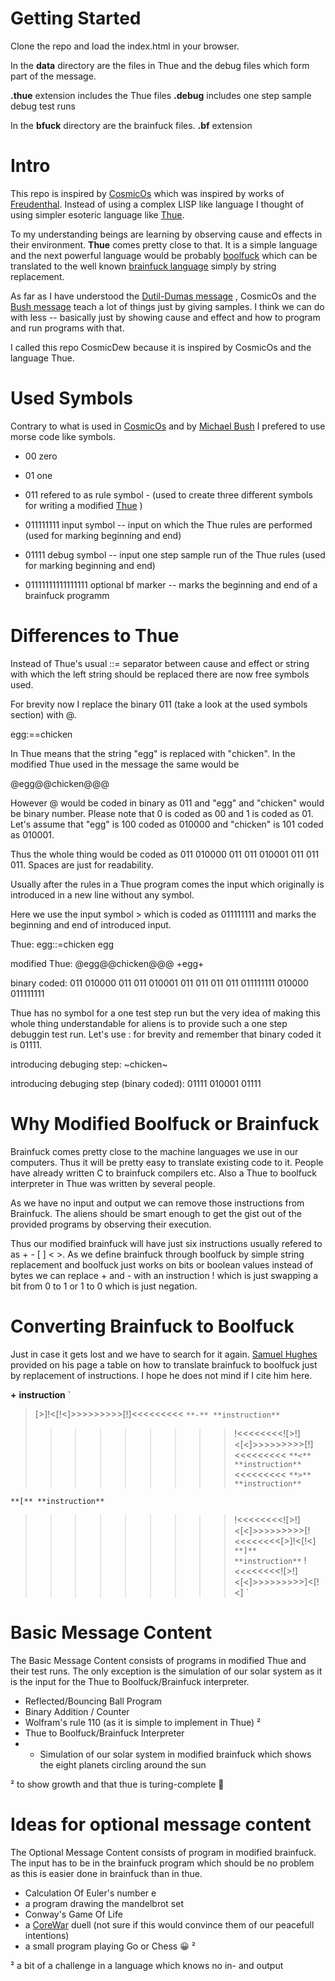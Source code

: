 
# Getting Started

Clone the repo and load the index.html in your browser. 

In the **data** directory are the files in Thue and the debug files which form part of the message.

**.thue** extension includes the Thue files
**.debug** includes one step sample debug test runs 

In the **bfuck** directory are the brainfuck files.
**.bf** extension

# Intro 

This repo is inspired by [CosmicOs](https://cosmicos.github.io/) which was inspired by works of [Freudenthal](https://en.wikipedia.org/wiki/Lincos_language). Instead of using a complex LISP like language I thought of using simpler esoteric language like [Thue](https://en.wikipedia.org/wiki/Thue_(programming_language)).

To my understanding beings are learning by observing cause and effects in their environment. **Thue** comes pretty close to that.
It is a simple language and the next powerful language would be probably [boolfuck](https://esolangs.org/wiki/Boolfuck) which can be translated to the well known
[brainfuck language](https://en.wikipedia.org/wiki/Brainfuck) simply by string replacement.

As far as I have understood the [Dutil-Dumas message](https://en.wikipedia.org/wiki/Cosmic_Call) , CosmicOs and the [Bush message](https://en.wikipedia.org/wiki/Lone_Signal) teach a lot of things just by giving samples. I think we can do with less -- basically just by showing cause and effect and how to program and run programs with that.

I called this repo CosmicDew because it is inspired by CosmicOs and the language Thue.

# Used Symbols

Contrary to what is used in [CosmicOs](https://cosmicos.github.io/) and by [Michael Bush](https://en.wikipedia.org/wiki/Lone_Signal) I prefered to use morse code like symbols.

   - 00 zero
   - 01 one 
   - 011 refered to as rule symbol - (used to create three different symbols for writing a modified [Thue](https://en.wikipedia.org/wiki/Thue_(programming_language)) )
   - 011111111 input symbol -- input on which the Thue rules are performed (used for marking beginning and end) 
   - 01111 debug symbol -- input one step sample run of the Thue rules (used for marking beginning and end)
   
   - 01111111111111111 optional bf marker -- marks the beginning and end of a brainfuck programm
   
# Differences to Thue

  Instead of Thue's usual ::= separator between cause and effect or string with which the left string should be replaced
  there are now free symbols used.
  
  For brevity now I replace the binary 011 (take a look at the used symbols section) with @.
  
  egg:==chicken
  
  In Thue means that the string "egg" is replaced with "chicken".
  In the modified Thue used in the message the same would be
  
  @egg@@chicken@@@
  
  However @ would be coded in binary as 011 and "egg" and "chicken" would be binary number. 
  Please note that 0 is coded as 00 and 1 is coded as 01. Let's assume that "egg" is 100 coded
  as 010000 and "chicken" is 101 coded as 010001.
  
  Thus the whole thing would be coded as 011 010000 011 011 010001 011 011 011. 
  Spaces are just for readability.
  
  Usually after the rules in a Thue program comes the input which originally is introduced in a new line without any symbol.
  
  Here we use the input symbol > which is coded as 011111111 and marks the beginning and end of introduced input.
  
  Thue:
  egg::=chicken
  egg
  
  modified Thue: 
  @egg@@chicken@@@
  +egg+
  
  binary coded: 
  011 010000 011 011 010001 011 011 011 011 011111111 010000 011111111
  
  Thue has no symbol for a one test step run but the very idea of making this whole thing understandable for aliens
  is to provide such a one step debuggin test run. Let's use : for brevity and remember that binary coded it is 01111.
  
  introducing debuging step:
  ~chicken~
  
  introducing debuging step (binary coded):
  01111 010001 01111      

# Why Modified Boolfuck or Brainfuck

Brainfuck comes pretty close to the machine languages we use in our computers. Thus it will be pretty easy to translate existing
code to it. People have already written C to brainfuck compilers etc. Also a Thue to boolfuck interpreter in Thue was written by several people. 

As we have no input and output we can remove those instructions from Brainfuck. The aliens should be smart enough to get the gist out of the provided programs
by observing their execution.

Thus our modified brainfuck will have just six instructions usually refered to as + - [ ] < >.
As we define brainfuck through boolfuck by simple string replacement and boolfuck just works on bits or boolean values instead of bytes we can replace + and - with
an instruction ! which is just swapping a bit from 0 to 1 or 1 to 0 which is just negation.

# Converting Brainfuck to Boolfuck

Just in case it gets lost and we have to search for it again.  [Samuel Hughes](http://samuelhughes.com/boof/) provided on his page a table on how to translate
brainfuck to boolfuck just by replacement of instructions. I hope he does not mind if I cite him here.

**+** **instruction**
`
 >[>]!<[!<]>>>>>>>>>[!]<<<<<<<<<
`
**-** **instruction**
`
 >>>>>>>>>!<<<<<<<<![>!]<[<]>>>>>>>>>[!]<<<<<<<<<
`
**<** **instruction**
`
 <<<<<<<<<
`
**>** **instruction**
`
 >>>>>>>>>
`
**[** **instruction**
`
 >>>>>>>>>!<<<<<<<<![>!]<[<]>>>>>>>>>[!<<<<<<<<[>]!<[!<]
`
**]** **instruction**
`
 >>>>>>>>>!<<<<<<<<![>!]<[<]>>>>>>>>>]<[!<]
`

# Basic Message Content

The Basic Message Content consists of programs in modified Thue and their test runs. The only exception
is the simulation of our solar system as it is the input for the Thue to Boolfuck/Brainfuck interpreter.

  - Reflected/Bouncing Ball Program
  - Binary Addition / Counter
  - Wolfram's rule 110 (as it is simple to implement in Thue) ²
  - Thue to Boolfuck/Brainfuck Interpreter
  - - Simulation of our solar system in modified brainfuck which shows the eight planets circling around the sun
  
  ² to show growth and that thue is turing-complete 🤔️
  
# Ideas for optional message content

The Optional Message Content consists of program in modified brainfuck. The input has to be in the brainfuck program
which should be no problem as this is easier done in brainfuck than in thue. 
  
  - Calculation Of Euler's number e
  - a program drawing the mandelbrot set
  - Conway's Game Of Life
  - a [CoreWar](https://en.wikipedia.org/wiki/Core_War) duell (not sure if this would convince them of our peacefull intentions)
  - a small program playing Go or Chess 😀️ ²
  
  ² a bit of a challenge in a language which knows no in- and output
    
  
  
  
